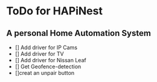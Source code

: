# ToDo for HAPiNest
## A personal Home Automation System



- [] Add driver for IP Cams
- [] Add driver for TV
- [] Add driver for Nissan Leaf
- [] Get Geofence-detection
- []creat an unpair button

